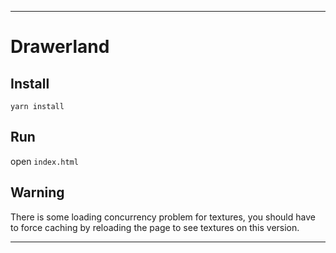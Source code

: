 ----

# Drawerland

## Install

`yarn install`

## Run

open `index.html`

## Warning

There is some loading concurrency problem for textures, you should have to force caching by reloading the page to see textures on this version.

----
